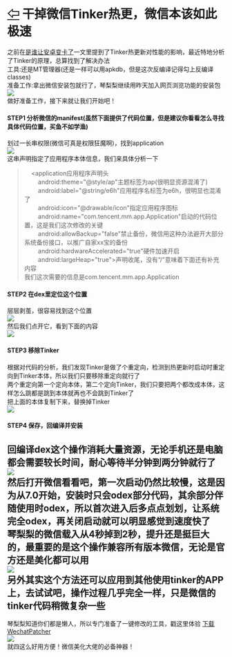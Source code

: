 # [⇦][] 干掉微信Tinker热更，微信本该如此极速  
之前在[是谁让安卓变卡了][]一文里提到了Tinker热更新对性能的影响，最近特地分析了Tinker的原理，总算找到了解决办法  
工具:还是MT管理器(还是一样可以用apkdb，但是这次反编译记得勾上反编译classes)  
准备工作:拿出微信安装包就行了，琴梨梨继续用昨天加入网页浏览功能的安装包  
![](30.png)  
做好准备工作，接下来就让我们开始吧！  
#### STEP1 分析微信的manifest(虽然下面提供了代码位置，但是建议你看看怎么寻找具体代码位置，买鱼不如学渔)  
划过一长串权限(微信可真是权限狂魔啊)，找到application  
![](31.png)  
这串声明指定了应用程序本体信息，我们来具体分析一下  
>     <application应用程序声明头  
>         android:theme="@style/ap"主题标签为ap(很明显资源混淆了)  
>         android:label="@string/e6h"应用程序名标签为e6h，很明显也混淆了  
>         android:icon="@drawable/icon"指定应用程序图标  
>         android:name="com.tencent.mm.app.Application"启动的代码位置，这是我们这次修改的关键  
>         android:allowBackup="false"禁止备份，微信用这种办法避开大部分系统备份接口，以推广自家xx宝的备份  
>         android:hardwareAccelerated="true"硬件加速开启  
>         android:largeHeap="true">声明收尾，没有“/”意味着下面还有补充内容  
我们这次需要的信息是com.tencent.mm.app.Application  
#### STEP2 在dex里定位这个位置  
层层剥茧，很容易找到这个位置  
![](32.png)  
然后我们点开它，看到下面的内容  
![](33.png)  
#### STEP3 移除Tinker  
根据对代码的分析，我们发现Tinker是做了个重定向，检测到热更新时启动时重定向到Tinker本体，所以我们只要移除重定向就行了  
两个重定向第一个定向本体，第二个定向Tinker，我们只要把两个都改成本体，这样怎么跳都是跳到本体就再也不会跳到Tinker了  
把上面的本体复制下来，替换掉Tinker  
![](34.png)  
#### STEP4 保存，回编译并安装  
回编译dex这个操作消耗大量资源，无论手机还是电脑都会需要较长时间，耐心等待半分钟到两分钟就行了  
![](35.png)  
然后打开微信看看吧，第一次启动仍然比较慢，这是因为从7.0开始，安装时只会odex部分代码，其余部分伴随使用时odex，所以首次进入后多点点划划，让系统完全odex，再关闭启动就可以明显感觉到速度快了  
琴梨梨的微信载入从4秒掉到2秒，提升还是挺巨大的，最重要的是这个操作兼容所有版本微信，无论是官方还是美化都可以用  
![](36.png)  
另外其实这个方法还可以应用到其他使用tinker的APP上，去试试吧，操作过程几乎完全一样，只是微信的tinker代码稍微复杂一些  
---
琴梨梨知道你们都是懒人，所以专门准备了一键修改的工具，戳这里体验 [下载WechatPatcher](https://qinlili.ctfile.com/fs/8067059-227164694)  
![](37.png)  
就四这么好用方便！微信美化大佬的必备神器！  


[是谁让安卓变卡了]: whyandroidslow.md
[⇦]: ../../list.md
